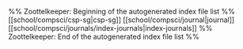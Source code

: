 %% Zoottelkeeper: Beginning of the autogenerated index file list  %%
 [[school/compsci/csp-sg|csp-sg]]
 [[school/compsci/journal|journal]]
 [[school/compsci/journals/index-journals|index-journals]]
%% Zoottelkeeper: End of the autogenerated index file list  %%
